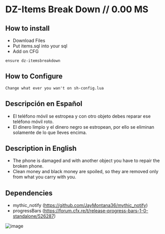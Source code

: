 # DZ-Items Break Down // 0.00 MS
## How to install

- Download Files
- Put items.sql into your sql
- Add on CFG
```
ensure dz-itemsbreakdown
```
## How to Configure
```
Change what ever you wan't on sh-config.lua
```

## Descripción en Español
- El teléfono móvil se estropea y con otro objeto debes reparar ese teléfono móvil roto.
- El dinero limpio y el dinero negro se estropean, por ello se eliminan solamente de lo que lleves encima.

## Description in English
- The phone is damaged and with another object you have to repair the broken phone.
- Clean money and black money are spoiled, so they are removed only from what you carry with you.

## Dependencies 
- mythic_notify (https://github.com/JayMontana36/mythic_notify)
- progressBars (https://forum.cfx.re/t/release-progress-bars-1-0-standalone/526287)

![image](https://cdn.discordapp.com/attachments/818826882547056650/935624592645582919/unknown.png)

